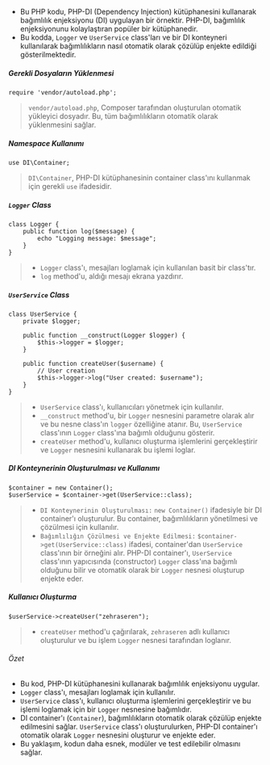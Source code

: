 + Bu PHP kodu, PHP-DI (Dependency Injection) kütüphanesini kullanarak bağımlılık enjeksiyonu (DI) uygulayan bir örnektir. PHP-DI, bağımlılık enjeksiyonunu kolaylaştıran popüler bir kütüphanedir.
+ Bu kodda, `Logger` ve `UserService` class'ları ve bir DI konteyneri kullanılarak bağımlılıkların nasıl otomatik olarak çözülüp enjekte edildiği gösterilmektedir. 

##### Gerekli Dosyaların Yüklenmesi
~~~~~~~
require 'vendor/autoload.php';
~~~~~~~
> `vendor/autoload.php`, Composer tarafından oluşturulan otomatik yükleyici dosyadır. Bu, tüm bağımlılıkların otomatik olarak yüklenmesini sağlar.

##### Namespace Kullanımı
~~~~~~~
use DI\Container;
~~~~~~~
> `DI\Container`, PHP-DI kütüphanesinin container class'ını kullanmak için gerekli `use` ifadesidir.

##### `Logger` Class
~~~~~~~
class Logger {
    public function log($message) {
        echo "Logging message: $message";
    }
}
~~~~~~~
> + `Logger` class'ı, mesajları loglamak için kullanılan basit bir class'tır.
> + `log` method'u, aldığı mesajı ekrana yazdırır.

##### `UserService` Class
~~~~~~~
class UserService {
    private $logger;

    public function __construct(Logger $logger) {
        $this->logger = $logger;
    }

    public function createUser($username) {
        // User creation
        $this->logger->log("User created: $username");
    }
}
~~~~~~~
> + `UserService` class'ı, kullanıcıları yönetmek için kullanılır.
> + `__construct` method'u, bir `Logger` nesnesini parametre olarak alır ve bu nesne class'ın `logger` özelliğine atanır. Bu, `UserService` class'ının `Logger` class'ına bağımlı olduğunu gösterir.
> + `createUser` method'u, kullanıcı oluşturma işlemlerini gerçekleştirir ve `Logger` nesnesini kullanarak bu işlemi loglar.

##### DI Konteynerinin Oluşturulması ve Kullanımı
~~~~~~~
$container = new Container();
$userService = $container->get(UserService::class);
~~~~~~~
> + `DI Konteynerinin Oluşturulması:` `new Container()` ifadesiyle bir DI container'ı oluşturulur. Bu container, bağımlılıkların yönetilmesi ve çözülmesi için kullanılır.
> + `Bağımlılığın Çözülmesi ve Enjekte Edilmesi:` `$container->get(UserService::class)` ifadesi, container'dan `UserService` class'ının bir örneğini alır. PHP-DI container'ı, `UserService` class'ının yapıcısında (constructor) `Logger` class'ına bağımlı olduğunu bilir ve otomatik olarak bir `Logger` nesnesi oluşturup enjekte eder.

##### Kullanıcı Oluşturma
~~~~~~~
$userService->createUser("zehraseren");
~~~~~~~
> + `createUser` method'u çağırılarak, `zehraseren` adlı kullanıcı oluşturulur ve bu işlem `Logger` nesnesi tarafından loglanır.

###### Özet
+ Bu kod, PHP-DI kütüphanesini kullanarak bağımlılık enjeksiyonu uygular.
+ `Logger` class'ı, mesajları loglamak için kullanılır.
+ `UserService` class'ı, kullanıcı oluşturma işlemlerini gerçekleştirir ve bu işlemi loglamak için bir `Logger` nesnesine bağımlıdır.
+ DI container'ı (`Container`), bağımlılıkların otomatik olarak çözülüp enjekte edilmesini sağlar. `UserService` class'ı oluşturulurken, PHP-DI container'ı otomatik olarak `Logger` nesnesini oluşturur ve enjekte eder.
+ Bu yaklaşım, kodun daha esnek, modüler ve test edilebilir olmasını sağlar.
